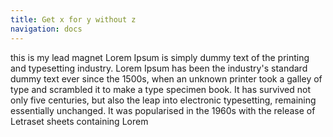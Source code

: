 ```yaml
---
title: Get x for y without z
navigation: docs
---
```


this is my lead magnet Lorem Ipsum is simply dummy text of the printing and typesetting industry. Lorem Ipsum has been the industry's standard dummy text ever since the 1500s, when an unknown printer took a galley of type and scrambled it to make a type specimen book. It has survived not only five centuries, but also the leap into electronic typesetting, remaining essentially unchanged. It was popularised in the 1960s with the release of Letraset sheets containing Lorem 

<div data-paperform-id="aa-consulting"></div><script>(function() {var script = document.createElement('script'); script.src = "https://paperform.co/__embed.min.js"; document.body.appendChild(script); })()</script>